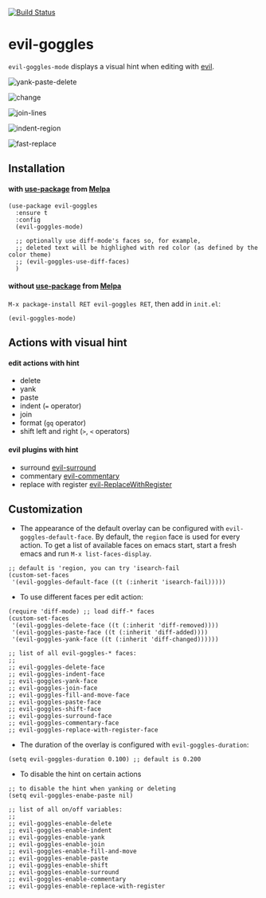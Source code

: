 [![Build Status](https://travis-ci.org/edkolev/evil-goggles.svg?branch=master)](https://travis-ci.org/edkolev/evil-goggles)

evil-goggles
=========

`evil-goggles-mode` displays a visual hint when editing with [evil](https://github.com/emacs-evil/evil).


![yank-paste-delete](https://cloud.githubusercontent.com/assets/1532071/25412512/ece4e108-29d7-11e7-90ba-834923c05a02.gif)


![change](https://cloud.githubusercontent.com/assets/1532071/25314980/2df8fbbc-2856-11e7-926f-8d23bcbda934.gif)


![join-lines](https://cloud.githubusercontent.com/assets/1532071/25258972/e14d6412-264b-11e7-8d20-9c930c78c179.gif)


![indent-region](https://cloud.githubusercontent.com/assets/1532071/25314629/889ae018-2850-11e7-9c9b-579edda38771.gif)


![fast-replace](https://cloud.githubusercontent.com/assets/1532071/25314628/889ab1c4-2850-11e7-9cf5-c801b8293583.gif)


Installation
------------

#### with [use-package](https://github.com/jwiegley/use-package) from [Melpa](https://melpa.org)
``` emacs-lisp
(use-package evil-goggles
  :ensure t
  :config
  (evil-goggles-mode)

  ;; optionally use diff-mode's faces so, for example,
  ;; deleted text will be highlighed with red color (as defined by the color theme)
  ;; (evil-goggles-use-diff-faces)
  )
```

#### without [use-package](https://github.com/jwiegley/use-package) from [Melpa](https://melpa.org)

`M-x package-install RET evil-goggles RET`, then add in `init.el`:

`(evil-goggles-mode)`

## Actions with visual hint

#### edit actions with hint

- delete
- yank
- paste
- indent (`=` operator)
- join
- format (`gq` operator)
- shift left and right (`>`, `<` operators)

#### evil plugins with hint

- surround [evil-surround](https://github.com/timcharper/evil-surround)
- commentary [evil-commentary](https://github.com/linktohack/evil-commentary)
- replace with register [evil-ReplaceWithRegister](https://github.com/Dewdrops/evil-ReplaceWithRegister)

Customization
-------------

- The appearance of the default overlay can be configured with `evil-goggles-default-face`. By default, the `region` face is used for every action. To get a list of available faces on emacs start, start a fresh emacs and run `M-x list-faces-display`.
```emacs-lisp
;; default is 'region, you can try 'isearch-fail
(custom-set-faces
 '(evil-goggles-default-face ((t (:inherit 'isearch-fail)))))
```
- To use different faces per edit action:
```emacs-lisp
(require 'diff-mode) ;; load diff-* faces
(custom-set-faces
 '(evil-goggles-delete-face ((t (:inherit 'diff-removed))))
 '(evil-goggles-paste-face ((t (:inherit 'diff-added))))
 '(evil-goggles-yank-face ((t (:inherit 'diff-changed))))))
 
;; list of all evil-goggles-* faces:
;;
;; evil-goggles-delete-face
;; evil-goggles-indent-face
;; evil-goggles-yank-face
;; evil-goggles-join-face
;; evil-goggles-fill-and-move-face
;; evil-goggles-paste-face
;; evil-goggles-shift-face
;; evil-goggles-surround-face
;; evil-goggles-commentary-face
;; evil-goggles-replace-with-register-face
```

- The duration of the overlay is configured with `evil-goggles-duration`:
```emacs-lisp
(setq evil-goggles-duration 0.100) ;; default is 0.200
```

- To disable the hint on certain actions
```emacs-lisp
;; to disable the hint when yanking or deleting
(setq evil-goggles-enabe-paste nil)

;; list of all on/off variables:
;;
;; evil-goggles-enable-delete
;; evil-goggles-enable-indent
;; evil-goggles-enable-yank
;; evil-goggles-enable-join
;; evil-goggles-enable-fill-and-move
;; evil-goggles-enable-paste
;; evil-goggles-enable-shift
;; evil-goggles-enable-surround
;; evil-goggles-enable-commentary
;; evil-goggles-enable-replace-with-register
```
